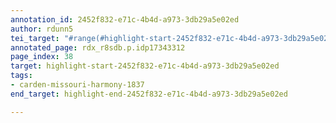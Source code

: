 ```yaml
---
annotation_id: 2452f832-e71c-4b4d-a973-3db29a5e02ed
author: rdunn5
tei_target: "#range(#highlight-start-2452f832-e71c-4b4d-a973-3db29a5e02ed, #highlight-end-2452f832-e71c-4b4d-a973-3db29a5e02ed)"
annotated_page: rdx_r8sdb.p.idp17343312
page_index: 38
target: highlight-start-2452f832-e71c-4b4d-a973-3db29a5e02ed
tags:
- carden-missouri-harmony-1837
end_target: highlight-end-2452f832-e71c-4b4d-a973-3db29a5e02ed

---
```

